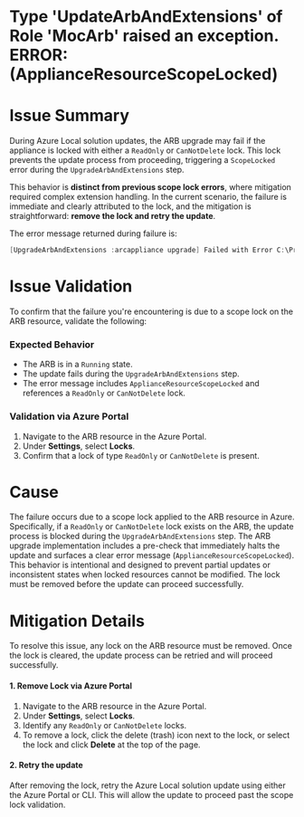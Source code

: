 # Type 'UpdateArbAndExtensions' of Role 'MocArb' raised an exception. ERROR: (ApplianceResourceScopeLocked)

# Issue Summary

During Azure Local solution updates, the ARB upgrade may fail if the appliance is locked with either a `ReadOnly` or `CanNotDelete` lock. This lock prevents the update process from proceeding, triggering a `ScopeLocked` error during the `UpgradeArbAndExtensions` step.

This behavior is **distinct from previous scope lock errors**, where mitigation required complex extension handling. In the current scenario, the failure is immediate and clearly attributed to the lock, and the mitigation is straightforward: **remove the lock and retry the update**.

The error message returned during failure is:

```Powershell
[UpgradeArbAndExtensions :arcappliance upgrade] Failed with Error C:\Program Files (x86)\Microsoft SDKs\Azure\CLI2\wbin\az.cmd arcappliance upgrade hci --config-file "C:\ClusterStorage\Infrastructure_1\Shares\SU1_Infrastructure_1\MocArb\WorkingDirectory\Appliance\hci-appliance.yaml" --only-show-errors returned a non empty error stream [ERROR: (ApplianceResourceScopeLocked) A ReadOnly or CanNotDelete lock exists on Microsoft.ResourceConnector/appliances/s-cluster-arcbridge, please refer to documentation on how to remove the lock before proceeding with upgrade. Documentation found here: https://learn.microsoft.com/en-us/azure/azure-resource-manager/management/lock-resources?tabs=json#lock-inheritance]
```

# Issue Validation

To confirm that the failure you're encountering is due to a scope lock on the ARB resource, validate the following:

### Expected Behavior
- The ARB is in a `Running` state.
- The update fails during the `UpgradeArbAndExtensions` step.
- The error message includes `ApplianceResourceScopeLocked` and references a `ReadOnly` or `CanNotDelete` lock.

### Validation via Azure Portal
1. Navigate to the ARB resource in the Azure Portal.
2. Under **Settings**, select **Locks**.
3. Confirm that a lock of type `ReadOnly` or `CanNotDelete` is present.


# Cause

The failure occurs due to a scope lock applied to the ARB resource in Azure. Specifically, if a `ReadOnly` or `CanNotDelete` lock exists on the ARB, the update process is blocked during the `UpgradeArbAndExtensions` step. The ARB upgrade implementation includes a pre-check that immediately halts the update and surfaces a clear error message (`ApplianceResourceScopeLocked`). This behavior is intentional and designed to prevent partial updates or inconsistent states when locked resources cannot be modified. The lock must be removed before the update can proceed successfully.


# Mitigation Details

To resolve this issue, any lock on the ARB resource must be removed. Once the lock is cleared, the update process can be retried and will proceed successfully.

#### **1. Remove Lock via Azure Portal**
1. Navigate to the ARB resource in the Azure Portal.
2. Under **Settings**, select **Locks**.
3. Identify any `ReadOnly` or `CanNotDelete` locks.
4. To remove a lock, click the delete (trash) icon next to the lock, or select the lock and click **Delete** at the top of the page.


#### **2. Retry the update**
After removing the lock, retry the Azure Local solution update using either the Azure Portal or CLI. This will allow the update to proceed past the scope lock validation.